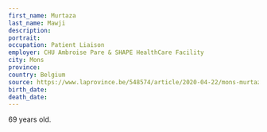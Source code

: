 ```yaml
---
first_name: Murtaza
last_name: Mawji
description: 
portrait: 
occupation: Patient Liaison
employer: CHU Ambroise Pare & SHAPE HealthCare Facility
city: Mons
province: 
country: Belgium
source: https://www.laprovince.be/548574/article/2020-04-22/mons-murtaza-de-lhopital-ambroise-pare-decede-du-coronavirus
birth_date: 
death_date: 
---
```


69 years old.